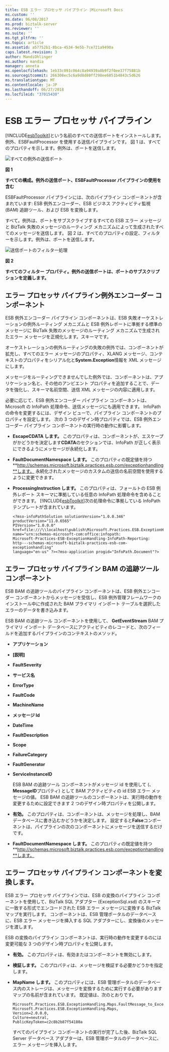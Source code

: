 ```yaml
---
title: ESB エラー プロセッサ パイプライン |Microsoft Docs
ms.custom: ''
ms.date: 06/08/2017
ms.prod: biztalk-server
ms.reviewer: ''
ms.suite: ''
ms.tgt_pltfrm: ''
ms.topic: article
ms.assetid: a57752b1-8bca-4534-9e5b-7ce721a9490a
caps.latest.revision: 3
author: MandiOhlinger
ms.author: mandia
manager: anneta
ms.openlocfilehash: 1eb33c091c064c8a94939a8b9f2f0ee37f75881b
ms.sourcegitcommit: 266308ec5c6a9d8d80ff298ee6051b4843c5d626
ms.translationtype: MT
ms.contentlocale: ja-JP
ms.lasthandoff: 06/27/2018
ms.locfileid: "37015430"
---
```

# <a name="the-esb-fault-processor-pipeline"></a>ESB エラー プロセッサ パイプライン
[!INCLUDE[esbToolkit](../includes/esbtoolkit-md.md)]という名前のすべての送信ポートをインストールします。例外、ESBFaultProcessor を使用する送信パイプラインです。 図 1 は、すべてのプロパティを示します。例外は、ポートを送信します。  
  
 ![すべての例外の送信ポート](../esb-toolkit/media/ch4-allexceptionssendport.gif "Ch4 AllExceptionsSendPort")  
  
 **図 1**  
  
 **すべての構成。例外の送信ポート、ESBFaultProcessor パイプラインの使用を含む**  
  
 ESBFaultProcessor パイプラインには、次のパイプライン コンポーネントが含まれています: ESB 例外エンコーダー、ESB ビジネス アクティビティ監視 (BAM) 追跡ツール、および ESB を変換します。  
  
 すべて。例外は、ポートをサブスクライブするすべての ESB エラー メッセージと BizTalk 失敗のメッセージのルーティング メカニズムによって生成されたすべてのメッセージを送信します。 図 2 は、すべてのプロパティの設定、フィルターを示します。例外は、ポートを送信します。  
  
 ![送信ポートのフィルター処理](../esb-toolkit/media/ch4-filtersendport.gif "Ch4 FilterSendPort")  
  
 **図 2**  
  
 **すべてのフィルター プロパティ。例外の送信ポートは、ポートのサブスクリプションを定義します。**  
  
## <a name="the-fault-processor-pipeline-exception-encoder-component"></a>エラー プロセッサ パイプライン例外エンコーダー コンポーネント  
 ESB 例外エンコーダー パイプライン コンポーネントは、ESB 失敗オーケストレーションの例外ルーティング メカニズムと ESB 例外レポートに準拠する標準のメッセージに BizTalk 失敗のメッセージのルーティング メカニズムで生成されたエラー メッセージを正規化します。スキーマです。  
  
 オーケストレーションの例外ルーティングの失敗の例外では、コンポーネントが拡充し、すべてのエラー メッセージのプロパティ、XLANG メッセージ、コンテキストのプロパティをシリアル化と**System.Exception**情報を XML メッセージにします。  
  
 メッセージをルーティングできませんでした例外では、コンポーネントは、アプリケーション名と、その他のアンビエント プロパティを追加することで、データを強化し、スキーマ名前空間、送信 XML メッセージの内容に適用します。  
  
 必要に応じて、ESB 例外エンコーダー パイプライン コンポーネントは、Microsoft の InfoPath 処理命令、送信メッセージにも適用できます。 InfoPath の命令を変更するには、デザイン ビューで、パイプライン コンポーネントのプロパティを設定します。 次の 3 つのデザイン時プロパティでは、ESB 例外エンコーダー パイプライン コンポーネントの実行時の動作に影響します。  
  
- **EscapeCDATA します。** このプロパティは、コンポーネントが、エスケープがかどうかを決定します**CDATA**のセクションでは、InfoPath が正しく表示にできるようにメッセージが永続化します。  
  
- **FaultDocumentNamespace します。** このプロパティの既定値を持つ **http://schemas.microsoft.biztalk.practices.esb.com/exceptionhandling**します。 永続化されたメッセージのカスタムの送信の名前空間を使用するように変更できます。  
  
- **ProcessingInstruction します。** このプロパティは、フォールトの ESB 例外レポート スキーマに準拠している任意の InfoPath 処理命令を含めることができます。 [!INCLUDE[esbToolkit](../includes/esbtoolkit-md.md)]次の処理命令に準拠している InfoPath テンプレートが含まれています。  
  
  ```  
  <?mso-infoPathSolution solutionVersion="1.0.0.346" productVersion="11.0.6565"  
  PIVersion="1.0.0.0"   
  href=file:///\\localhost\publish\Microsoft.Practices.ESB.ExceptionHandling.InfoPath.Reporting.xsn  
  name="urn:schemas-microsoft-com:office:infopath:  
  Microsoft-Practices-ESB-ExceptionHandling-InfoPath-Reporting:  
  http---schemas-microsoft-biztalk-practices-esb-com-exceptionhandling"  
  language="en-us" ?><?mso-application progid="InfoPath.Document"?>  
  ```  
  
## <a name="the-fault-processor-pipeline-bam-tracker-component"></a>エラー プロセッサ パイプライン BAM の追跡ツール コンポーネント  
 ESB BAM の追跡ツールのパイプライン コンポーネントは、ESB 例外エンコーダー コンポーネントからメッセージを受信し、ESB 例外管理フレームワークのインストール中に作成された BAM プライマリ インポート テーブルを選択したエラーのデータを書き込みます。  
  
 ESB BAM の追跡ツール コンポーネントを使用して、 **GetEventStream** BAM プライマリ インポート データベースにアクティビティのレコードと、次のフィールドを追加するパイプラインのコンテキストのメソッド。  
  
- **アプリケーション**  
  
- **[説明]**  
  
- **FaultSeverity**  
  
- **サービス名**  
  
- **ErrorType**  
  
- **FaultCode**  
  
- **MachineName**  
  
- **メッセージ Id**  
  
- **DateTime**  
  
- **FaultDescription**  
  
- **Scope**  
  
- **FailureCategory**  
  
- **FaultGenerator**  
  
- **ServiceInstanceID**  
  
  ESB BAM の追跡ツール コンポーネントがメッセージ id を使用して (、 **MessageID**プロパティ) として BAM アクティビティの id ESB エラー メッセージの値。 ESB BAM の追跡ツールのコンポーネントは、実行時の動作を変更するために設定できます 2 つのデザイン時プロパティを公開します。  
  
- **有効。** このプロパティは、コンポーネントは、メッセージを処理し、BAM データベースに書き込むかどうかを決定します。 設定すると**False**コンポーネントは、パイプラインの次のコンポーネントにメッセージを送信するだけです。  
  
- **FaultDocumentNamespace します。** このプロパティの既定値を持つ **http://schemas.microsoft.biztalk.practices.esb.com/exceptionhandling**します。  
  
## <a name="the-fault-processor-pipeline-transform-component"></a>エラー プロセッサ パイプライン コンポーネントを変換します。  
 ESB エラー プロセッサ パイプラインでは、ESB の変換のパイプライン コンポーネントを使用して、BizTalk SQL アダプター (ExceptionSql.xsd) のスキーマに一致する形式でエンコードされた ESB エラー メッセージに変換する BizTalk マップを実行します。 コンポーネントは、ESB 管理ポータルのデータベースに、ESB エラー メッセージを挿入する SQL アダプターにし、変換後のメッセージを渡します。  
  
 ESB の変換のパイプライン コンポーネントは、実行時の動作を変更するのには変更可能な 3 つのデザイン時プロパティを公開します。  
  
- **有効。** このプロパティは、有効またはコンポーネントを無効にします。  
  
- **検証します。** このプロパティは、メッセージを検証する必要かどうかを指定します。  
  
- **MapName します。** このプロパティには、ESB 管理ポータルのデータベース内のストレージは、メッセージを変換するために実行する必要がありますマップの名前が含まれています。 既定値は、次のとおりです。  
  
  ```  
  Microsoft.Practices.ESB.ExceptionHandling.Maps.FaultMessage_to_ExceptionSql,  
  Microsoft.Practices.ESB.ExceptionHandling.Maps,  
  Version=2.0.0.0,  
  Culture=neutral,  
  PublicKeyToken=c2c8b2b87f54180a  
  ```  
  
  すべてのパイプライン コンポーネントの実行が完了した後、BizTalk SQL Server データベース アダプターは、ESB 管理ポータルのデータベースに、エラー メッセージを挿入します。